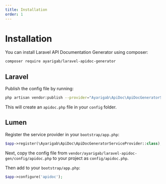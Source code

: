 ```yaml
---
title: Installation
order: 1
---
```


# Installation

You can install Laravel API Documentation Generator using composer:

```bash
composer require ayarigab/laravel-apidoc-generator
```

## Laravel
Publish the config file by running:

```bash
php artisan vendor:publish --provider="Ayarigab\ApiDoc\ApiDocGeneratorServiceProvider" --tag=apidoc-config
```
This will create an `apidoc.php` file in your `config` folder.

## Lumen
Register the service provider in your `bootstrap/app.php`:

```php
$app->register(\Ayarigab\ApiDoc\ApiDocGeneratorServiceProvider::class);
```

Next, copy the config file from `vendor/ayarigab/laravel-apidoc-gen/config/apidoc.php` to your project as `config/apidoc.php`. 

Then add to your `bootstrap/app.php`:

```php
$app->configure('apidoc');
```